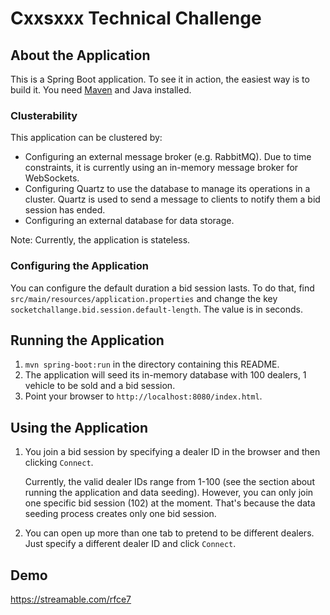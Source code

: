 # Cxxsxxx Technical Challenge

## About the Application
This is a Spring Boot application. To see it in action, the easiest way is to build it. You need [Maven](https://maven.apache.org/) and Java installed.


### Clusterability
This application can be clustered by:

* Configuring an external message broker (e.g. RabbitMQ). Due to time constraints, it is currently using an in-memory message broker for WebSockets.
* Configuring Quartz to use the database to manage its operations in a cluster. Quartz is used to send a message to clients to notify them a bid session has ended.
* Configuring an external database for data storage.

Note: Currently, the application is stateless. 

### Configuring the Application
You can configure the default duration a bid session lasts. To do that, find `src/main/resources/application.properties` and change the key `socketchallange.bid.session.default-length`. The value is in seconds.


## Running the Application

1. `mvn spring-boot:run` in the directory containing this README.
1. The application will seed its in-memory database with 100 dealers, 1 vehicle to be sold and a bid session.
1. Point your browser to `http://localhost:8080/index.html`.

## Using the Application
1. You join a bid session by specifying a dealer ID in the browser and then clicking `Connect`. 

   Currently, the valid dealer IDs range from 1-100 (see the section about running the application and data seeding). However, you can only join one specific bid session (102) at the moment. That's because the data seeding process creates only one bid session.
1. You can open up more than one tab to pretend to be different dealers. Just specify a different dealer ID and click `Connect`.

## Demo
https://streamable.com/rfce7